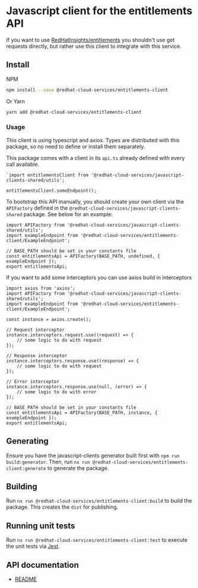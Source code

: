 # Javascript client for the entitlements API
If you want to use [RedHatInsights/entitlements](https://github.com/RedHatInsights/entitlements) you shouldn't use get requests directly, but rather use this client to integrate with this service.

## Install
NPM
```bash
npm install --save @redhat-cloud-services/entitlements-client
```

Or Yarn
```bash
yarn add @redhat-cloud-services/entitlements-client
```

### Usage
This client is using typescript and axios. Types are distributed with this package, so no need to define or install them separately.

This package comes with a client in its `api.ts` already defined with every call available. 
```JS
`import entitlementsClient from '@redhat-cloud-services/javascript-clients-shared/utils';

entitlementsClient.someEndpoint();
```

To bootstrap this API manually, you should create your own client via the `APIFactory` defined in the `@redhat-cloud-services/javascript-clients-shared` package. See below for an example:
```JS
import APIFactory from '@redhat-cloud-services/javascript-clients-shared/utils'; 
import exampleEndpoint from '@redhat-cloud-services/entitlements-client/ExampleEndpoint';

// BASE_PATH should be set in your constants file
const entitlementsApi = APIFactory(BASE_PATH, undefined, { exampleEndpoint });
export entitlementsApi;
```

If you want to add some interceptors you can use axios build in interceptors
```JS
import axios from 'axios';
import APIFactory from '@redhat-cloud-services/javascript-clients-shared/utils';
import exampleEndpoint from '@redhat-cloud-services/entitlements-client/ExampleEndpoint';

const instance = axios.create();

// Request interceptor
instance.interceptors.request.use((request) => {
    // some logic to do with request
});

// Response interceptor
instance.interceptors.response.use((response) => {
    // some logic to do with request
});

// Error interceptor
instance.interceptors.response.use(null, (error) => {
    // some logic to do with error
});

// BASE_PATH should be set in your constants file
const entitlementsApi = APIFactory(BASE_PATH, instance, { exampleEndpoint });
export entitlementsApi;
```
## Generating

Ensure you have the javascript-clients generator built first with `npm run build:generator`. Then, run `nx run @redhat-cloud-services/entitlements-client:generate` to generate the package.

## Building

Run `nx run @redhat-cloud-services/entitlements-client:build` to build the package. This creates the `dist` for publishing.

## Running unit tests

Run `nx run @redhat-cloud-services/entitlements-client:test` to execute the unit tests via [Jest](https://jestjs.io).

## API documentation

* [README](doc/README.md)
